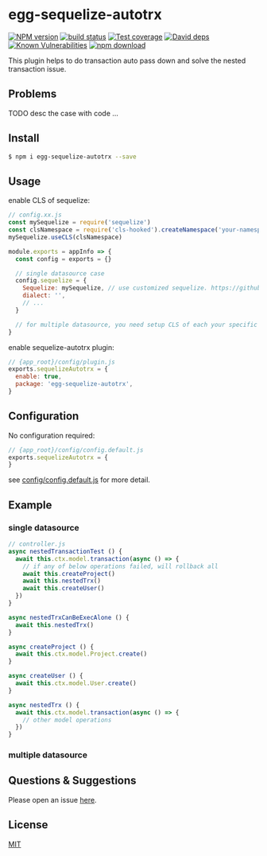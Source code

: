 # egg-sequelize-autotrx

[![NPM version][npm-image]][npm-url]
[![build status][travis-image]][travis-url]
[![Test coverage][codecov-image]][codecov-url]
[![David deps][david-image]][david-url]
[![Known Vulnerabilities][snyk-image]][snyk-url]
[![npm download][download-image]][download-url]

[npm-image]: https://img.shields.io/npm/v/egg-sequelize-autotrx.svg?style=flat-square
[npm-url]: https://npmjs.org/package/egg-sequelize-autotrx
[travis-image]: https://img.shields.io/travis/eggjs/egg-sequelize-autotrx.svg?style=flat-square
[travis-url]: https://travis-ci.org/eggjs/egg-sequelize-autotrx
[codecov-image]: https://img.shields.io/codecov/c/github/eggjs/egg-sequelize-autotrx.svg?style=flat-square
[codecov-url]: https://codecov.io/github/eggjs/egg-sequelize-autotrx?branch=master
[david-image]: https://img.shields.io/david/eggjs/egg-sequelize-autotrx.svg?style=flat-square
[david-url]: https://david-dm.org/eggjs/egg-sequelize-autotrx
[snyk-image]: https://snyk.io/test/npm/egg-sequelize-autotrx/badge.svg?style=flat-square
[snyk-url]: https://snyk.io/test/npm/egg-sequelize-autotrx
[download-image]: https://img.shields.io/npm/dm/egg-sequelize-autotrx.svg?style=flat-square
[download-url]: https://npmjs.org/package/egg-sequelize-autotrx

This plugin helps to do transaction auto pass down and solve the nested transaction issue.

## Problems

TODO desc the case with code ...

## Install

```bash
$ npm i egg-sequelize-autotrx --save
```

## Usage

enable CLS of sequelize:

```js
// config.xx.js
const mySequelize = require('sequelize')
const clsNamespace = require('cls-hooked').createNamespace('your-namespace')
mySequelize.useCLS(clsNamespace)

module.exports = appInfo => {
  const config = exports = {}

  // single datasource case
  config.sequelize = {
    Sequelize: mySequelize, // use customized sequelize. https://github.com/eggjs/egg-sequelize#customize-sequelize
    dialect: '',
    // ...
  }

  // for multiple datasource, you need setup CLS of each your specific sequelize with different namespaces. https://github.com/eggjs/egg-sequelize#multiple-datasources
}
```

enable sequelize-autotrx plugin:

```js
// {app_root}/config/plugin.js
exports.sequelizeAutotrx = {
  enable: true,
  package: 'egg-sequelize-autotrx',
}
```

## Configuration

No configuration required:

```js
// {app_root}/config/config.default.js
exports.sequelizeAutotrx = {
}
```

see [config/config.default.js](config/config.default.js) for more detail.

## Example

### single datasource

```js
// controller.js
async nestedTransactionTest () {
  await this.ctx.model.transaction(async () => {
    // if any of below operations failed, will rollback all
    await this.createProject()
    await this.nestedTrx()
    await this.createUser()
  })
}

async nestedTrxCanBeExecAlone () {
  await this.nestedTrx()
}

async createProject () {
  await this.ctx.model.Project.create()
}

async createUser () {
  await this.ctx.model.User.create()
}

async nestedTrx () {
  await this.ctx.model.transaction(async () => {
    // other model operations
  })
}
```

### multiple datasource

## Questions & Suggestions

Please open an issue [here](https://github.com/eggjs/egg/issues).

## License

[MIT](LICENSE)
